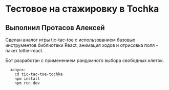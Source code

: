 # Тестовое на стажировку в Tochka
## Выполнил Протасов Алексей


Сделан аналог игры tic-tac-toe с использованием базовых инструментов библиотеки React,
анимация ходов и отрисовка поля - пакет lottie-react.

Бот разработан с применением рандомного выбора свободных клеток.

```
  запуск: 
    cd tic-tac-toe-tochka
    npm install
    npm run dev
```